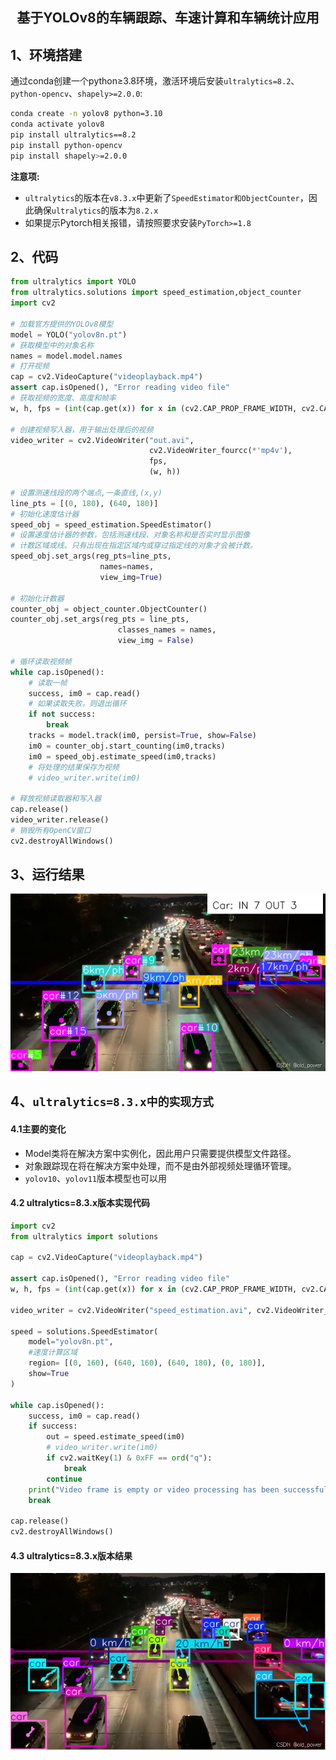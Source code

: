 ## <center>基于YOLOv8的车辆跟踪、车速计算和车辆统计应用</center>

## 1、环境搭建
 通过conda创建一个python≥3.8环境，激活环境后安装`ultralytics=8.2`、`python-opencv`、`shapely>=2.0.0`:
```bash
conda create -n yolov8 python=3.10
conda activate yolov8
pip install ultralytics==8.2
pip install python-opencv
pip install shapely>=2.0.0
```
**注意项:**
 - `ultralytics`的版本在`v8.3.x`中更新了`SpeedEstimator和ObjectCounter`，因此确保`ultralytics`的版本为`8.2.x`
 - 如果提示Pytorch相关报错，请按照要求安装`PyTorch>=1.8`

## 2、代码

```python
from ultralytics import YOLO
from ultralytics.solutions import speed_estimation,object_counter
import cv2

# 加载官方提供的YOLOv8模型
model = YOLO("yolov8n.pt")
# 获取模型中的对象名称
names = model.model.names
# 打开视频
cap = cv2.VideoCapture("videoplayback.mp4")
assert cap.isOpened(), "Error reading video file"
# 获取视频的宽度、高度和帧率
w, h, fps = (int(cap.get(x)) for x in (cv2.CAP_PROP_FRAME_WIDTH, cv2.CAP_PROP_FRAME_HEIGHT, cv2.CAP_PROP_FPS))

# 创建视频写入器，用于输出处理后的视频
video_writer = cv2.VideoWriter("out.avi",
                               cv2.VideoWriter_fourcc(*'mp4v'),
                               fps,
                               (w, h))

# 设置测速线段的两个端点,一条直线,(x,y)
line_pts = [(0, 180), (640, 180)]
# 初始化速度估计器
speed_obj = speed_estimation.SpeedEstimator()
# 设置速度估计器的参数，包括测速线段、对象名称和是否实时显示图像
# 计数区域或线。只有出现在指定区域内或穿过指定线的对象才会被计数。
speed_obj.set_args(reg_pts=line_pts,
                    names=names,
                    view_img=True)

# 初始化计数器
counter_obj = object_counter.ObjectCounter()
counter_obj.set_args(reg_pts = line_pts,
                        classes_names = names,
                        view_img = False)

# 循环读取视频帧
while cap.isOpened():
    # 读取一帧
    success, im0 = cap.read()
    # 如果读取失败，则退出循环
    if not success:
        break
    tracks = model.track(im0, persist=True, show=False)
    im0 = counter_obj.start_counting(im0,tracks)
    im0 = speed_obj.estimate_speed(im0,tracks)
    # 将处理的结果保存为视频
    # video_writer.write(im0)

# 释放视频读取器和写入器
cap.release()
video_writer.release()
# 销毁所有OpenCV窗口
cv2.destroyAllWindows()
```
## 3、运行结果
![在这里插入图片描述](assets/002.jpeg#pic_center)
## 4、`ultralytics=8.3.x中的实现方式`
#### 4.1主要的变化
  - Model类将在解决方案中实例化，因此用户只需要提供模型文件路径。
  - 对象跟踪现在将在解决方案中处理，而不是由外部视频处理循环管理。
  - `yolov10`、`yolov11`版本模型也可以用
#### 4.2 ultralytics=8.3.x版本实现代码

```python
import cv2
from ultralytics import solutions

cap = cv2.VideoCapture("videoplayback.mp4")

assert cap.isOpened(), "Error reading video file"
w, h, fps = (int(cap.get(x)) for x in (cv2.CAP_PROP_FRAME_WIDTH, cv2.CAP_PROP_FRAME_HEIGHT, cv2.CAP_PROP_FPS))

video_writer = cv2.VideoWriter("speed_estimation.avi", cv2.VideoWriter_fourcc(*"mp4v"), fps, (w, h))

speed = solutions.SpeedEstimator(
    model="yolov8n.pt",
    #速度计算区域
    region= [(0, 160), (640, 160), (640, 180), (0, 180)],
    show=True
)

while cap.isOpened():
    success, im0 = cap.read()
    if success:
        out = speed.estimate_speed(im0)
        # video_writer.write(im0)
        if cv2.waitKey(1) & 0xFF == ord("q"):
            break
        continue
    print("Video frame is empty or video processing has been successfully completed.")
    break

cap.release()
cv2.destroyAllWindows()
```
#### 4.3 ultralytics=8.3.x版本结果
![在这里插入图片描述](assets/003.jpeg#pic_center)

